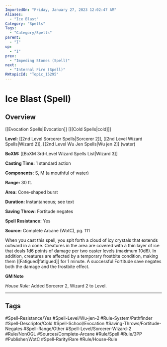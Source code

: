 ```yaml
---
ImportedOn: "Friday, January 27, 2023 12:02:47 AM"
Aliases:
  - "Ice Blast"
Category: "Spells"
Tags:
  - "Category/Spells"
parent:
  - "I"
up:
  - "I"
prev:
  - "Impeding Stones (Spell)"
next:
  - "Internal Fire (Spell)"
RWtopicId: "Topic_15295"
---
```

# Ice Blast (Spell)
## Overview
[[Evocation Spells|Evocation]] \[[[Cold Spells|cold]]]

**Level:** [[2nd Level Sorcerer Spells|Sorcerer 2]], [[2nd Level Wizard Spells|Wizard 2]], [[2nd Level Wu Jen Spells|Wu jen 2]] (water)

**BoXM:** [[BoXM 3rd-Level Wizard Spells List|Wizard 3]]

**Casting Time:** 1 standard action

**Components:** S, M (a mouthful of water)

**Range:** 30 ft.

**Area:** Cone-shaped burst

**Duration:** Instantaneous; see text

**Saving Throw:** Fortitude negates

**Spell Resistance:** Yes

**Source:** Complete Arcane (WotC), pg. 111

When you cast this spell, you spit forth a cloud of icy crystals that extends outward in a cone. Creatures in the area are covered with a thin layer of ice that deals 1d6 points of damage per two caster levels (maximum 10d6). In addition, creatures are affected by a temporary frostbite condition, making them [[Fatigued|fatigued]] for 1 minute. A successful Fortitude save negates both the damage and the frostbite effect.

**GM Note**

*House Rule:* Added Sorcerer 2, Wizard 2 to Level.


---
## Tags
#Spell-Resistance/Yes #Spell-Level/Wu-jen-2 #Rule-System/Pathfinder #Spell-Descriptor/Cold #Spell-School/Evocation #Saving-Throws/Fortitude-Negates #Spell-Range/Other #Spell-Level/Sorcerer-Wizard-2 #Rule/NonOGL #Sources/Complete-Arcane #Rule/Spell #Rule/3PP #Publisher/WotC #Spell-Rarity/Rare #Rule/House-Rule

